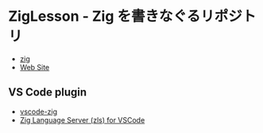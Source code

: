 # ZigLesson - Zig を書きなぐるリポジトリ
- [zig](https://github.com/ziglang/zig)
- [Web Site](https://ziglang.org/ja/)
  
## VS Code plugin
- [vscode-zig](https://marketplace.visualstudio.com/items?itemName=tiehuis.zig)
- [Zig Language Server (zls) for VSCode](https://marketplace.visualstudio.com/items?itemName=AugusteRame.zls-vscode)